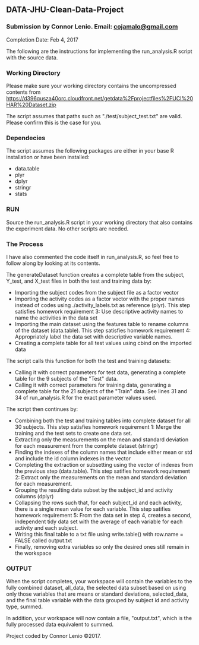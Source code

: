 ## DATA-JHU-Clean-Data-Project
### Submission by Connor Lenio. Email: cojamalo@gmail.com
Completion Date: Feb 4, 2017

The following are the instructions for implementing the run_analysis.R script with the source data.

### Working Directory
Please make sure your working directory contains the uncompressed contents from https://d396qusza40orc.cloudfront.net/getdata%2Fprojectfiles%2FUCI%20HAR%20Dataset.zip

The script assumes that paths such as "./test/subject_test.txt" are valid. Please confirm this is the case for you.

### Dependecies
The script assumes the following packages are either in your base R installation or have been installed:
- data.table
- plyr
- dplyr
- stringr
- stats

### RUN
Source the run_analysis.R script in your working directory that also contains the experiment data. No other scripts are needed.

### The Process
I have also commented the code itself in run_analysis.R, so feel free to follow along by looking at its contents.

The generateDataset function creates a complete table from the subject, Y_test, and X_test files in both the test and training data by:
- Importing the subject codes from the subject file as a factor vector
- Importing the activity codes as a factor vector with the proper names instead of codes using ./activity_labels.txt as reference (plyr). This step satisfies homework requirement 3: Use descriptive activity names to name the activities in the data set
- Importing the main dataset using the features table to rename columns of the dataset (data.table). This step satisfies homework requirement 4: Appropriately label the data set with descriptive variable names.
- Creating a complete table for all test values using cbind on the imported data
  
The script calls this function for both the test and training datasets:
- Calling it with correct parameters for test data, generating a complete table for the 9 subjects of the "Test" data.
- Calling it with correct parameters for training data, generating a complete table for the 21 subjects of the "Train" data.
See lines 31 and 34 of run_analysis.R for the exact parameter values used.

The script then continues by:
- Combining both the test and training tables into complete dataset for all 30 subjects. This step satisfies homework requirement 1: Merge the training and the test sets to create one data set.
- Extracting only the measurements on the mean and standard deviation for each measurement from the complete dataset (stringr)
- Finding the indexes of the column names that include either mean or std and include the id column indexes in the vector
- Completing the extraction or subsetting using the vector of indexes from the previous step (data.table). This step satifies homework requirement 2: Extract only the measurements on the mean and standard deviation for each measurement.
- Grouping the resulting data subset by the subject_id and activity columns (dplyr)
- Collapsing the rows such that, for each subject_id and each activity, there is a single mean value for each variable. This step satifies homework requirement 5: From the data set in step 4, creates a second, independent tidy data set with the average of each variable for each activity and each subject.
- Writing this final table to a txt file using write.table() with row.name = FALSE called output.txt
- Finally, removing extra variables so only the desired ones still remain in the workspace

### OUTPUT
When the script completes, your workspace will contain the variables to the fully combined dataset, all_data, the selected data subset based on using only those variables that are means or standard deviations, selected_data, and the final table variable with the data grouped by subject id and activity type, summed.

In addition, your workspace will now contain a file, "output.txt", which is the fully processed data equivalent to summed.

Project coded by Connor Lenio ©2017. 



